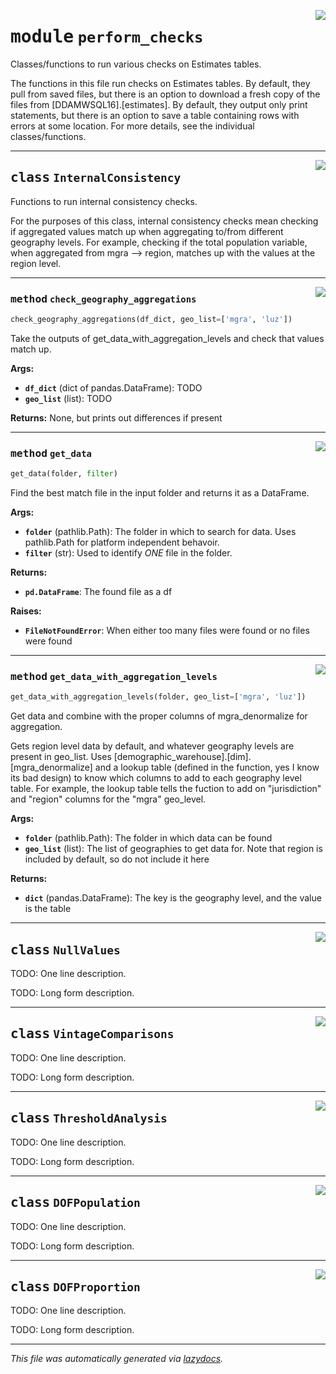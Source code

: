 <!-- markdownlint-disable -->

<a href="..\..\..\2022\Estimates_Automation\perform_checks.py#L0"><img align="right" style="float:right;" src="https://img.shields.io/badge/-source-cccccc?style=flat-square"></a>

# <kbd>module</kbd> `perform_checks`
Classes/functions to run various checks on Estimates tables. 

The functions in this file run checks on Estimates tables. By default, they pull from saved files, but there is an option to download a fresh copy of the files from [DDAMWSQL16].[estimates]. By  default, they output only print statements, but there is an option to save a table containing rows  with errors at some location. For more details, see the individual classes/functions. 



---

<a href="..\..\..\2022\Estimates_Automation\perform_checks.py#L23"><img align="right" style="float:right;" src="https://img.shields.io/badge/-source-cccccc?style=flat-square"></a>

## <kbd>class</kbd> `InternalConsistency`
Functions to run internal consistency checks. 

For the purposes of this class, internal consistency checks mean checking if aggregated values match up when aggregating to/from different geography levels. For example, checking if the total population variable, when aggregated from mgra --> region, matches up with the values at the  region level. 




---

<a href="..\..\..\2022\Estimates_Automation\perform_checks.py#L148"><img align="right" style="float:right;" src="https://img.shields.io/badge/-source-cccccc?style=flat-square"></a>

### <kbd>method</kbd> `check_geography_aggregations`

```python
check_geography_aggregations(df_dict, geo_list=['mgra', 'luz'])
```

Take the outputs of get_data_with_aggregation_levels and check that values match up. 



**Args:**
 
 - <b>`df_dict`</b> (dict of pandas.DataFrame):  TODO 
 - <b>`geo_list`</b> (list):  TODO 



**Returns:**
 None, but prints out differences if present 

---

<a href="..\..\..\2022\Estimates_Automation\perform_checks.py#L34"><img align="right" style="float:right;" src="https://img.shields.io/badge/-source-cccccc?style=flat-square"></a>

### <kbd>method</kbd> `get_data`

```python
get_data(folder, filter)
```

Find the best match file in the input folder and returns it as a DataFrame. 



**Args:**
 
 - <b>`folder`</b> (pathlib.Path):  The folder in which to search for data. Uses pathlib.Path for   platform independent behavoir. 
 - <b>`filter`</b> (str):  Used to identify *ONE* file in the folder.  



**Returns:**
 
 - <b>`pd.DataFrame`</b>:  The found file as a df 



**Raises:**
 
 - <b>`FileNotFoundError`</b>:  When either too many files were found or no files were found 

---

<a href="..\..\..\2022\Estimates_Automation\perform_checks.py#L65"><img align="right" style="float:right;" src="https://img.shields.io/badge/-source-cccccc?style=flat-square"></a>

### <kbd>method</kbd> `get_data_with_aggregation_levels`

```python
get_data_with_aggregation_levels(folder, geo_list=['mgra', 'luz'])
```

Get data and combine with the proper columns of mgra_denormalize for aggregation. 

Gets region level data by default, and whatever geography levels are present in geo_list.  Uses [demographic_warehouse].[dim].[mgra_denormalize] and a lookup table (defined in the  function, yes I know its bad design) to know which columns to add to each geography level  table. For example, the lookup table tells the fuction to add on "jurisdiction" and  "region" columns for the "mgra" geo_level. 



**Args:**
 
 - <b>`folder`</b> (pathlib.Path):  The folder in which data can be found 
 - <b>`geo_list`</b> (list):  The list of geographies to get data for. Note that region is included by  default, so do not include it here 



**Returns:**
 
 - <b>`dict`</b> (pandas.DataFrame):  The key is the geography level, and the value is the table 


---

<a href="..\..\..\2022\Estimates_Automation\perform_checks.py#L213"><img align="right" style="float:right;" src="https://img.shields.io/badge/-source-cccccc?style=flat-square"></a>

## <kbd>class</kbd> `NullValues`
TODO: One line description. 

TODO: Long form description. 





---

<a href="..\..\..\2022\Estimates_Automation\perform_checks.py#L226"><img align="right" style="float:right;" src="https://img.shields.io/badge/-source-cccccc?style=flat-square"></a>

## <kbd>class</kbd> `VintageComparisons`
TODO: One line description. 

TODO: Long form description. 





---

<a href="..\..\..\2022\Estimates_Automation\perform_checks.py#L239"><img align="right" style="float:right;" src="https://img.shields.io/badge/-source-cccccc?style=flat-square"></a>

## <kbd>class</kbd> `ThresholdAnalysis`
TODO: One line description. 

TODO: Long form description. 





---

<a href="..\..\..\2022\Estimates_Automation\perform_checks.py#L258"><img align="right" style="float:right;" src="https://img.shields.io/badge/-source-cccccc?style=flat-square"></a>

## <kbd>class</kbd> `DOFPopulation`
TODO: One line description. 

TODO: Long form description. 





---

<a href="..\..\..\2022\Estimates_Automation\perform_checks.py#L271"><img align="right" style="float:right;" src="https://img.shields.io/badge/-source-cccccc?style=flat-square"></a>

## <kbd>class</kbd> `DOFProportion`
TODO: One line description. 

TODO: Long form description. 







---

_This file was automatically generated via [lazydocs](https://github.com/ml-tooling/lazydocs)._
